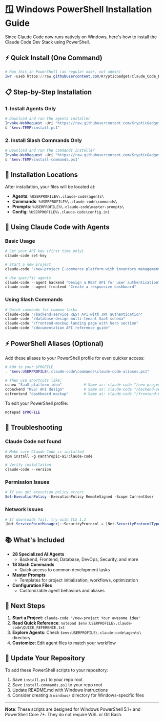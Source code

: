 # 🪟 Windows PowerShell Installation Guide

Since Claude Code now runs natively on Windows, here's how to install the Claude Code Dev Stack using PowerShell.

## ⚡ Quick Install (One Command)

```powershell
# Run this in PowerShell (as regular user, not admin)
iwr -useb https://raw.githubusercontent.com/KrypticGadget/Claude_Code_Dev_Stack/main/install-all.ps1 | iex
```

## 📋 Step-by-Step Installation

### 1. Install Agents Only
```powershell
# Download and run the agents installer
Invoke-WebRequest -Uri "https://raw.githubusercontent.com/KrypticGadget/Claude_Code_Dev_Stack/main/install.ps1" -OutFile "$env:TEMP\install.ps1"
& "$env:TEMP\install.ps1"
```

### 2. Install Slash Commands Only
```powershell
# Download and run the commands installer
Invoke-WebRequest -Uri "https://raw.githubusercontent.com/KrypticGadget/Claude_Code_Dev_Stack/main/install-commands.ps1" -OutFile "$env:TEMP\install-commands.ps1"
& "$env:TEMP\install-commands.ps1"
```

## 📁 Installation Locations

After installation, your files will be located at:
- **Agents**: `%USERPROFILE%\.claude-code\agents\`
- **Commands**: `%USERPROFILE%\.claude-code\commands\`
- **Prompts**: `%USERPROFILE%\.claude-code\master-prompts\`
- **Config**: `%USERPROFILE%\.claude-code\config.ini`

## 🚀 Using Claude Code with Agents

### Basic Usage
```powershell
# Set your API key (first time only)
claude-code set-key

# Start a new project
claude-code "/new-project E-commerce platform with inventory management"

# Use specific agents
claude-code --agent backend "Design a REST API for user authentication"
claude-code --agent frontend "Create a responsive dashboard"
```

### Using Slash Commands
```powershell
# Quick commands for common tasks
claude-code "/backend-service REST API with JWT authentication"
claude-code "/database-design multi-tenant SaaS schema"
claude-code "/frontend-mockup landing page with hero section"
claude-code "/documentation API reference guide"
```

## ⚡ PowerShell Aliases (Optional)

Add these aliases to your PowerShell profile for even quicker access:

```powershell
# Add to your $PROFILE
. "$env:USERPROFILE\.claude-code\commands\claude-code-aliases.ps1"

# Then use shortcuts like:
ccnew "SaaS platform idea"          # Same as: claude-code "/new-project ..."
ccbackend "REST API design"         # Same as: claude-code "/backend-service ..."
ccfrontend "dashboard mockup"       # Same as: claude-code "/frontend-mockup ..."
```

To edit your PowerShell profile:
```powershell
notepad $PROFILE
```

## 🔧 Troubleshooting

### Claude Code not found
```powershell
# Make sure Claude Code is installed
npm install -g @anthropic-ai/claude-code

# Verify installation
claude-code --version
```

### Permission Issues
```powershell
# If you get execution policy errors
Set-ExecutionPolicy -ExecutionPolicy RemoteSigned -Scope CurrentUser
```

### Network Issues
```powershell
# If downloads fail, try with TLS 1.2
[Net.ServicePointManager]::SecurityProtocol = [Net.SecurityProtocolType]::Tls12
```

## 📚 What's Included

- **28 Specialized AI Agents**
  - Backend, Frontend, Database, DevOps, Security, and more
- **18 Slash Commands**
  - Quick access to common development tasks
- **Master Prompts**
  - Templates for project initialization, workflows, optimization
- **Configuration Files**
  - Customizable agent behaviors and aliases

## 🎯 Next Steps

1. **Start a Project**: `claude-code "/new-project Your awesome idea"`
2. **Read Quick Reference**: `notepad $env:USERPROFILE\.claude-code\QUICK_REFERENCE.txt`
3. **Explore Agents**: Check `$env:USERPROFILE\.claude-code\agents\` directory
4. **Customize**: Edit agent files to match your workflow

## 📄 Update Your Repository

To add these PowerShell scripts to your repository:

1. Save `install.ps1` to your repo root
2. Save `install-commands.ps1` to your repo root
3. Update README.md with Windows instructions
4. Consider creating a `windows/` directory for Windows-specific files

---

**Note**: These scripts are designed for Windows PowerShell 5.1+ and PowerShell Core 7+. They do not require WSL or Git Bash.